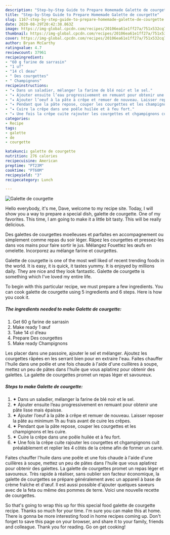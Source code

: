 ```yaml
---
description: "Step-by-Step Guide to Prepare Homemade Galette de courgette"
title: "Step-by-Step Guide to Prepare Homemade Galette de courgette"
slug: 1167-step-by-step-guide-to-prepare-homemade-galette-de-courgette
date: 2020-08-29T20:42:38.863Z
image: https://img-global.cpcdn.com/recipes/20106ea61e1ff27a/751x532cq70/galette-de-courgette-photo-principale-de-la-recette.jpg
thumbnail: https://img-global.cpcdn.com/recipes/20106ea61e1ff27a/751x532cq70/galette-de-courgette-photo-principale-de-la-recette.jpg
cover: https://img-global.cpcdn.com/recipes/20106ea61e1ff27a/751x532cq70/galette-de-courgette-photo-principale-de-la-recette.jpg
author: Bryan McCarthy
ratingvalue: 4.7
reviewcount: 37961
recipeingredient:
- "60 g farine de sarrasin"
- "1 uf"
- "14 cl deau"
- " Des courgettes"
- " Champignons"
recipeinstructions:
- "✦ Dans un saladier, mélanger la farine de blé noir et le sel."
- "✦ Ajouter ensuite l’eau progressivement en remuant pour obtenir une pâte lisse mais épaisse."
- "✦ Ajouter l’oeuf à la pâte à crêpe et remuer de nouveau. Laisser reposer la pâte au minimum 1h au frais avant de cuire les crêpes."
- "✦ Pendant que la pâte repose, couper les courgettes et les champignons et les cuire."
- "✦ Cuire la crêpe dans une poêle huilée et à feu fort."
- "✦ Une fois la crêpe cuite rajouter les courgettes et chgampignons cuit préalablement et replier les 4 côtés de la crème afin de former un carré."
categories:
- Recipe
tags:
- galette
- de
- courgette

katakunci: galette de courgette 
nutrition: 276 calories
recipecuisine: American
preptime: "PT23M"
cooktime: "PT60M"
recipeyield: "3"
recipecategory: Lunch

---
```



![Galette de courgette](https://img-global.cpcdn.com/recipes/20106ea61e1ff27a/751x532cq70/galette-de-courgette-photo-principale-de-la-recette.jpg)

Hello everybody, it's me, Dave, welcome to my recipe site. Today, I will show you a way to prepare a special dish, galette de courgette. One of my favorites. This time, I am going to make it a little bit tasty. This will be really delicious.

Des galettes de courgettes moelleuses et parfaites en accompagnement ou simplement comme repas du soir léger. Râpez les courgettes et pressez-les dans vos mains pour faire sortir le jus. Mélangez Fouettez les œufs en omelette. Incorporez au mélange farine et courgettes.

Galette de courgette is one of the most well liked of recent trending foods in the world. It is easy, it is quick, it tastes yummy. It is enjoyed by millions daily. They are nice and they look fantastic. Galette de courgette is something which I've loved my entire life.


To begin with this particular recipe, we must prepare a few ingredients. You can cook galette de courgette using 5 ingredients and 6 steps. Here is how you cook it.

<!--inarticleads1-->

##### The ingredients needed to make Galette de courgette:

1. Get 60 g farine de sarrasin
1. Make ready 1 œuf
1. Take 14 cl d’eau
1. Prepare  Des courgettes
1. Make ready  Champignons


Les placer dans une passoire, ajouter le sel et mélanger. Ajoutez les courgettes râpées en les serrant bien pour en extraire l&#39;eau. Faites chauffer l&#39;huile dans une poêle et une fois chaude à l&#39;aide d&#39;une cuillères à soupe, mettez un peu de pâtes dans l&#39;huile que vous aplatirez pour obtenir des galettes. La galette de courgettes promet un repas léger et savoureux. 

<!--inarticleads2-->

##### Steps to make Galette de courgette:

1. ✦ Dans un saladier, mélanger la farine de blé noir et le sel.
1. ✦ Ajouter ensuite l’eau progressivement en remuant pour obtenir une pâte lisse mais épaisse.
1. ✦ Ajouter l’oeuf à la pâte à crêpe et remuer de nouveau. Laisser reposer la pâte au minimum 1h au frais avant de cuire les crêpes.
1. ✦ Pendant que la pâte repose, couper les courgettes et les champignons et les cuire.
1. ✦ Cuire la crêpe dans une poêle huilée et à feu fort.
1. ✦ Une fois la crêpe cuite rajouter les courgettes et chgampignons cuit préalablement et replier les 4 côtés de la crème afin de former un carré.


Faites chauffer l&#39;huile dans une poêle et une fois chaude à l&#39;aide d&#39;une cuillères à soupe, mettez un peu de pâtes dans l&#39;huile que vous aplatirez pour obtenir des galettes. La galette de courgettes promet un repas léger et savoureux. Très rapide à réaliser, sans oublier son facteur économique, la galette de courgettes se prépare généralement avec un appareil à base de crème fraîche et d&#39;œuf. Il est aussi possible d&#39;ajouter quelques saveurs avec de la feta ou même des pommes de terre. Voici une nouvelle recette de courgettes. 

So that's going to wrap this up for this special food galette de courgette recipe. Thanks so much for your time. I'm sure you can make this at home. There is gonna be more interesting food in home recipes coming up. Don't forget to save this page on your browser, and share it to your family, friends and colleague. Thank you for reading. Go on get cooking!
